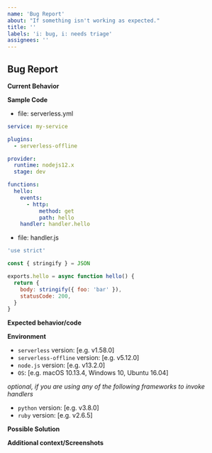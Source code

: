 ```yaml
---
name: 'Bug Report'
about: "If something isn't working as expected."
title: ''
labels: 'i: bug, i: needs triage'
assignees: ''
---
```


## Bug Report

<!-- Before you create a bug report, please make sure to update `serverless` as well as `serverless-offline` to the latest version and make sure the bug hasn't been fixed already.

Please add as much information as you can. e.g. links to any `serverless` or `AWS` documentation, github issues, etc. -->

**Current Behavior**

<!-- Please provide a clear and concise description of the behavior. -->

**Sample Code**

<!-- Please reduce the sample code to an absolute minimum needed to show the problem. Even better, create a small repository and link to it. -->

- file: serverless.yml

```yaml
service: my-service

plugins:
  - serverless-offline

provider:
  runtime: nodejs12.x
  stage: dev

functions:
  hello:
    events:
      - http:
          method: get
          path: hello
    handler: handler.hello
```

- file: handler.js

```js
'use strict'

const { stringify } = JSON

exports.hello = async function hello() {
  return {
    body: stringify({ foo: 'bar' }),
    statusCode: 200,
  }
}
```

**Expected behavior/code**

<!-- A clear and concise description of what you expected to happen (or code). -->

**Environment**

- `serverless` version: [e.g. v1.58.0]
- `serverless-offline` version: [e.g. v5.12.0]
- `node.js` version: [e.g. v13.2.0]
- `OS`: [e.g. macOS 10.13.4, Windows 10, Ubuntu 16.04]

_optional, if you are using any of the following frameworks to invoke handlers_

- `python` version: [e.g. v3.8.0]
- `ruby` version: [e.g. v2.6.5]

**Possible Solution**

<!--- Only if you have suggestions on a fix for the bug -->

**Additional context/Screenshots**

<!-- Add any other context about the problem here. If applicable, add screenshots to help explain. -->

